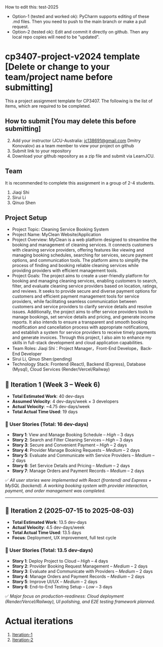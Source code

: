 
How to edit this: test-2025
* Option-1 (tested and worked ok): PyCharm supports editing of these .md files. Then you need to push to the main branch or make a pull request.
* Option-2 (tested ok): Edit and commit it directly on github. Then any local repo copies will need to be "updated".

# cp3407-project-v2024 template [Delete or change to your team/project name before submitting]

This a project assignment template for CP3407. 
The following is the list of items, which are required to be completed.

## How to submit [You may delete this before submitting]

2. Add your instructor (JCU-Australia: jc138691@gmail.com Dmitry Konovalov) as a team member to view your project on github
1. Submit link to your repository
2. Download your github repository as a zip file and submit via LearnJCU.

## Team

It is recommended to complete this assignment in a group of 2-4 students.
1. Jiaqi Shi
2. Sirui Li
3. Qinuo Shen

## Project Setup

* Project Topic: Cleaning Service Booking System
* Project Name: MyClean Website/Application
* Project Overview: MyClean is a web platform designed to streamline the booking and management of cleaning services. It connects customers with cleaning service providers, offering features like viewing and managing booking schedules, searching for services, secure payment options, and communication tools. The platform aims to simplify the process of finding and booking reliable cleaning services while providing providers with efficient management tools.
* Project Goals: The project aims to create a user-friendly platform for booking and managing cleaning services, enabling customers to search, filter, and evaluate cleaning service providers based on location, ratings, and reviews. It seeks to provide secure and diverse payment options for customers and efficient payment management tools for service providers, while facilitating seamless communication between customers and service providers to clarify service details and resolve issues. Additionally, the project aims to offer service providers tools to manage bookings, set service details and pricing, and generate income reports. It also intends to ensure a transparent and smooth booking modification and cancellation process with appropriate notifications, and establish a system for service providers to receive timely payments and generate invoices. Through this project, I also aim to enhance my skills in full-stack development and cloud application capabilities.
* Team Roles: Jiaqi Shi：Project Manager，Front-End Develope，Back-End Developer
* Sirui Li, Qinuo Shen:(pending)
* Technology Stack: Frontend (React), Backend (Express), Database (Mysql), Cloud Services (Render/Vercel/Railway)


## 📌 Iteration 1 (Week 3 – Week 6)

- **Total Estimated Work**: 40 dev-days  
- **Assumed Velocity**: 4 dev-days/week × 3 developers  
- **Actual Velocity**: ~4.75 dev-days/week  
- **Total Actual Time Used**: 19 days

### 🔹 User Stories (Total: 16 dev-days)

- **Story 1**: View and Manage Booking Schedule – *High* – 3 days  
- **Story 2**: Search and Filter Cleaning Services – *High* – 3 days  
- **Story 3**: Secure and Convenient Payment – *High* – 2 days  
- **Story 4**: Provider Manage Booking Requests – *Medium* – 2 days  
- **Story 5**: Evaluate and Communicate with Service Providers – *Medium* – 2 days  
- **Story 6**: Set Service Details and Pricing – *Medium* – 2 days  
- **Story 7**: Manage Orders and Payment Records – *Medium* – 2 days  

✅ *All user stories were implemented with React (frontend) and Express + MySQL (backend). A working booking system with provider interaction, payment, and order management was completed.*

---

## 📌 Iteration 2 (2025-07-15 to 2025-08-03)

- **Total Estimated Work**: 13.5 dev-days  
- **Actual Velocity**: 4.5 dev-days/week  
- **Total Actual Time Used**: 13.5 days  
- **Focus**: Deployment, UX improvement, full test cycle  

### 🔹 User Stories (Total: 13.5 dev-days)

- **Story 1**: Deploy Project to Cloud – *High* – 4 days  
- **Story 2**: Provider Booking Request Management – *Medium* – 2 days  
- **Story 3**: Evaluate and Communicate with Providers – *Medium* – 2 days  
- **Story 4**: Manage Orders and Payment Records – *Medium* – 2 days  
- **Story 5**: Improve UI/UX  – *Medium* – 2 days  
- **Story 6**: End-to-End Testing Setup – *Low* – 3 days  

✅ *Major focus on production-readiness: Cloud deployment (Render/Vercel/Railway), UI polishing, and E2E testing framework planned.*


# Actual iterations
1. [Iteration-1](./iteration_1.md)
2. [Iteration-2](./iteration_2.md)


